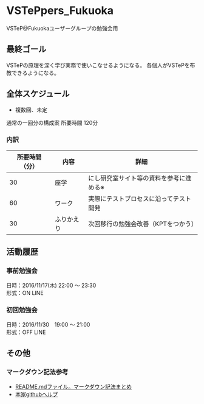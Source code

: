 # VSTePpers_Fukuoka
VSTeP@Fukuokaユーザーグループの勉強会用

## 最終ゴール
VSTePの原理を深く学び実務で使いこなせるようになる。
各個人がVSTePを布教できるようになる。

## 全体スケジュール
* 複数回、未定

通常の一回分の構成案
所要時間 120分  
### 内訳
|所要時間（分）| 内容 | 詳細 |
|-------------|-----|------|
|30 | 座学 | にし研究室サイト等の資料を参考に進める※|
|60 | ワーク | 実際にテストプロセスに沿ってテスト開発|
|30 | ふりかえり | 次回移行の勉強会改善（KPTをつかう）|

## 活動履歴
### 事前勉強会
日時：2016/11/17(木) 22:00 ～ 23:30  
形式：ON LINE

### 初回勉強会
日時：2016/11/30　19:00 ～ 21:00  
形式：OFF LINE

## その他
### マークダウン記法参考
* [README.mdファイル。マークダウン記法まとめ](http://codechord.com/2012/01/readme-markdown/)
* [本家githubヘルプ](https://help.github.com/categories/writing-on-github/)
